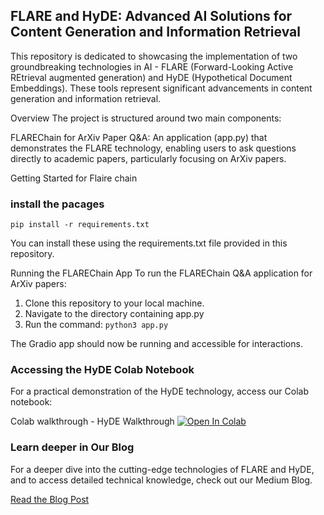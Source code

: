 ## FLARE and HyDE: Advanced AI Solutions for Content Generation and Information Retrieval
This repository is dedicated to showcasing the implementation of two groundbreaking technologies in AI - FLARE (Forward-Looking Active REtrieval augmented generation) and HyDE (Hypothetical Document Embeddings). These tools represent significant advancements in content generation and information retrieval.

Overview
The project is structured around two main components:

FLAREChain for ArXiv Paper Q&A: An application (app.py) that demonstrates the FLARE technology,
enabling users to ask questions directly to academic papers, particularly focusing on ArXiv papers.

Getting Started for Flaire chain 

### install the pacages

```
pip install -r requirements.txt
```
You can install these using the requirements.txt file provided in this repository.

Running the FLAREChain App
To run the FLAREChain Q&A application for ArXiv papers:

1. Clone this repository to your local machine.
2. Navigate to the directory containing app.py
3. Run the command: 
```python3 app.py ```

The Gradio app should now be running and accessible for interactions.

### Accessing the HyDE Colab Notebook
For a practical demonstration of the HyDE technology, access our Colab notebook:

Colab walkthrough - HyDE Walkthrough  <a href="https://colab.research.google.com/github/lancedb/vectordb-recipes/blob/main/tutorials/chatbot_using_Llama2_&_lanceDB/main.ipynb"><img src="https://colab.research.google.com/assets/colab-badge.svg" alt="Open In Colab"></a>

### Learn deeper in Our Blog

For a deeper dive into the cutting-edge technologies of FLARE and HyDE, and to access detailed technical knowledge, check out our Medium Blog.

[Read the Blog Post](https://blog.lancedb.com/context-aware-chatbot-using-llama-2-lancedb-as-vector-database-4d771d95c755)
